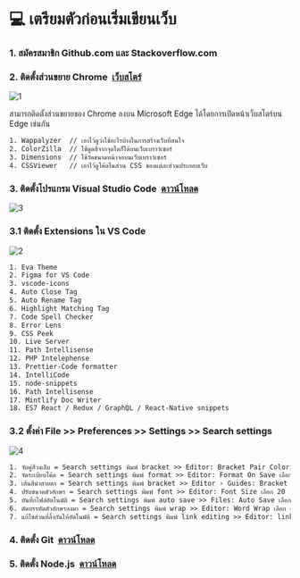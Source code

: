 # :computer: เตรียมตัวก่อนเริ่มเขียนเว็บ
<h3 align="left">1. สมัครสมาชิก Github.com และ Stackoverflow.com</h3>

<h3 align="left">2. ติดตั้งส่วนขยาย Chrome&nbsp;&nbsp;<a href="https://chrome.google.com/webstore/category/extensions">เว็บสโตร์</a></h3>

![1](https://github.com/1ttikorn/document-prepare/assets/38392149/68270c9f-1e94-4427-92fb-257606d4f640)

สามารถติดตั้งส่วนขยายของ Chrome ลงบน Microsoft Edge ได้โดยการเปิดหน้าเว็บสโตร์บน Edge เช่นกัน
 
```html
1. Wappalyzer  // เอาไว้ดูว่าใช้อะไรบ้างในการสร้างเว็บที่สนใจ
2. ColorZilla  // ใช้ดูดสีจากจุดใดก็ได้บนเว็บเบราว์เซอร์
3. Dimensions  // ใช้วัดขนาดหน้าจอบนเว็บเบราว์เซอร์
4. CSSViewer   // เอาไว้ดูโค้ดในส่วน CSS ของแต่ละส่วนประกอบเว็บ
```


<h3 align="left">3. ติดตั้งโปรแกรม Visual Studio Code&nbsp;&nbsp;<a href="https://code.visualstudio.com/">ดาวน์โหลด</a></h3>

![3](https://github.com/1ttikorn/document-prepare/assets/38392149/b34799c3-ca6e-4715-a275-7ac8e54993de)


### 3.1 ติดตั้ง Extensions ใน VS Code

![2](https://github.com/1ttikorn/document-prepare/assets/38392149/6b628933-9624-423b-96ca-9785d20dbb00)

```html
1. Eva Theme
2. Figma for VS Code
3. vscode-icons
4. Auto Close Tag 
5. Auto Rename Tag
6. Highlight Matching Tag
7. Code Spell Checker
8. Error Lens 
9. CSS Peek
10. Live Server
11. Path Intellisense
12. PHP Intelephense
13. Prettier-Code formatter
14. IntelliCode
15. node-snippets
16. Path Intellisense
17. Mintlify Doc Writer
18. ES7 React / Redux / GraphQL / React-Native snippets
```

### 3.2 ตั้งค่า File >> Preferences >> Settings >> Search settings

![4](https://github.com/1ttikorn/document-prepare/assets/38392149/f20749bb-1922-4d00-a3eb-a5d71ccb1238)


```html
1. จับคู่สีวงเล็บ = Search settings พิมพ์ bracket >> Editor: Bracket Pair Colorization เลือก ☑
2. จัดระเบียบโค้ด = Search settings พิมพ์ format >> Editor: Format On Save เลือก ☑
3. เส้นสีนำสายตา = Search settings พิมพ์ bracket >> Editor › Guides: Bracket Pairs เลือก true
4. ปรับขนาดตัวอักษร = Search settings พิมพ์ font >> Editor: Font Size เลือก 20
5. บันทึกไฟล์อัตโนมัติ = Search settings พิมพ์ auto save >> Files: Auto Save เลือก afterDelay
6. ตัดบรรทัดตัวอักษรลงมา = Search settings พิมพ์ wrap >> Editor: Word Wrap เลือก on
7. แก้ไขส่วนที่ลิ้งกันให้อัตโนมัติ = Search settings พิมพ์ link editing >> Editor: link editing เลือก ☑
```

<h3 align="left">4. ติดตั้ง Git&nbsp;&nbsp;<a href="https://git-scm.com/download/win">ดาวน์โหลด</a></h3>

<h3 align="left">5. ติดตั้ง Node.js&nbsp;&nbsp;<a href="https://nodejs.org/en/download">ดาวน์โหลด</a></h3>
<br>
<br>
